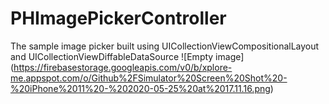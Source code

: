 # PHImagePickerController
The sample image picker built using UICollectionViewCompositionalLayout and UICollectionViewDiffableDataSource 
![Empty image]
(https://firebasestorage.googleapis.com/v0/b/xplore-me.appspot.com/o/Github%2FSimulator%20Screen%20Shot%20-%20iPhone%2011%20-%202020-05-25%20at%2017.11.16.png)
